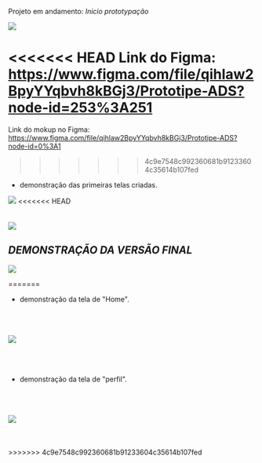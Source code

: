 Projeto em andamento:  *Inicio prototypação*

<img src ="image\paleta_e_fontes.png">

<<<<<<< HEAD
Link do Figma: https://www.figma.com/file/qihlaw2BpyYYqbvh8kBGj3/Prototipe-ADS?node-id=253%3A251
=======
Link do mokup no Figma: https://www.figma.com/file/qihlaw2BpyYYqbvh8kBGj3/Prototipe-ADS?node-id=0%3A1
>>>>>>> 4c9e7548c992360681b91233604c35614b107fed

- demonstração das primeiras telas criadas.

<img src ="image/demonstracao_inicio2.gif">
<<<<<<< HEAD
<br>
<br>
<br>
<img src ="image\todas as telas_versão final.png">



*DEMONSTRAÇÃO DA VERSÃO FINAL*
--

<img src ="image\projetinho fim.gif">


=======
- demonstração da tela de "Home".
<br></br>
<br></br>
<img src ="image/home.png">
<br></br>
<br></br>


- demonstração da tela de "perfil".
<br></br>
<br></br>
<img src ="image/TeladePerfil.png">
<br></br>
<br></br>
>>>>>>> 4c9e7548c992360681b91233604c35614b107fed
